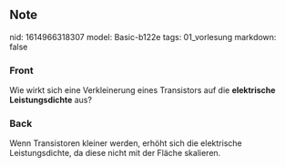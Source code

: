 ## Note
nid: 1614966318307
model: Basic-b122e
tags: 01_vorlesung
markdown: false

### Front
Wie wirkt sich eine Verkleinerung eines Transistors auf die <b>elektrische Leistungsdichte</b> aus?

### Back
Wenn Transistoren kleiner werden, erhöht sich die elektrische Leistungsdichte, da diese nicht mit der Fläche skalieren.
